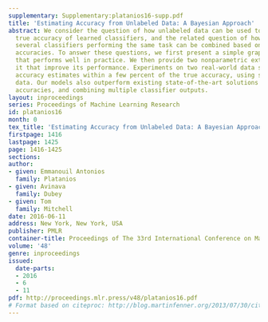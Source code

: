 ```yaml
---
supplementary: Supplementary:platanios16-supp.pdf
title: 'Estimating Accuracy from Unlabeled Data: A Bayesian Approach'
abstract: We consider the question of how unlabeled data can be used to estimate the
  true accuracy of learned classifiers, and the related question of how outputs from
  several classifiers performing the same task can be combined based on their estimated
  accuracies. To answer these questions, we first present a simple graphical model
  that performs well in practice. We then provide two nonparametric extensions to
  it that improve its performance. Experiments on two real-world data sets produce
  accuracy estimates within a few percent of the true accuracy, using solely unlabeled
  data. Our models also outperform existing state-of-the-art solutions in both estimating
  accuracies, and combining multiple classifier outputs.
layout: inproceedings
series: Proceedings of Machine Learning Research
id: platanios16
month: 0
tex_title: 'Estimating Accuracy from Unlabeled Data: A Bayesian Approach'
firstpage: 1416
lastpage: 1425
page: 1416-1425
sections: 
author:
- given: Emmanouil Antonios
  family: Platanios
- given: Avinava
  family: Dubey
- given: Tom
  family: Mitchell
date: 2016-06-11
address: New York, New York, USA
publisher: PMLR
container-title: Proceedings of The 33rd International Conference on Machine Learning
volume: '48'
genre: inproceedings
issued:
  date-parts:
  - 2016
  - 6
  - 11
pdf: http://proceedings.mlr.press/v48/platanios16.pdf
# Format based on citeproc: http://blog.martinfenner.org/2013/07/30/citeproc-yaml-for-bibliographies/
---
```

